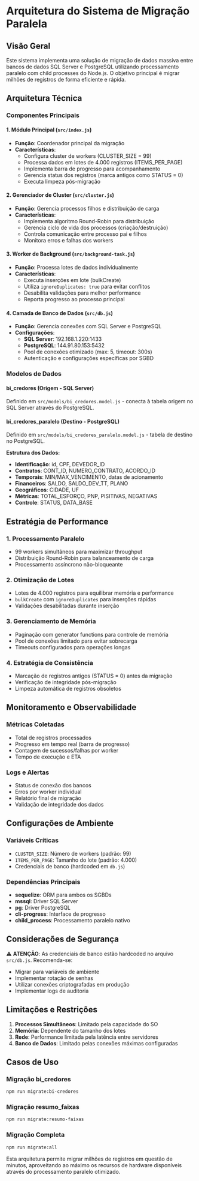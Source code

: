 # Arquitetura do Sistema de Migração Paralela

## Visão Geral

Este sistema implementa uma solução de migração de dados massiva entre bancos de dados SQL Server e PostgreSQL utilizando processamento paralelo com child processes do Node.js. O objetivo principal é migrar milhões de registros de forma eficiente e rápida.

## Arquitetura Técnica

### Componentes Principais

#### 1. **Módulo Principal (`src/index.js`)**
- **Função**: Coordenador principal da migração
- **Características**:
  - Configura cluster de workers (CLUSTER_SIZE = 99)
  - Processa dados em lotes de 4.000 registros (ITEMS_PER_PAGE)
  - Implementa barra de progresso para acompanhamento
  - Gerencia status dos registros (marca antigos como STATUS = 0)
  - Executa limpeza pós-migração

#### 2. **Gerenciador de Cluster (`src/cluster.js`)**
- **Função**: Gerencia processos filhos e distribuição de carga
- **Características**:
  - Implementa algoritmo Round-Robin para distribuição
  - Gerencia ciclo de vida dos processos (criação/destruição)
  - Controla comunicação entre processo pai e filhos
  - Monitora erros e falhas dos workers

#### 3. **Worker de Background (`src/background-task.js`)**
- **Função**: Processa lotes de dados individualmente
- **Características**:
  - Executa inserções em lote (bulkCreate)
  - Utiliza `ignoreDuplicates: true` para evitar conflitos
  - Desabilita validações para melhor performance
  - Reporta progresso ao processo principal

#### 4. **Camada de Banco de Dados (`src/db.js`)**
- **Função**: Gerencia conexões com SQL Server e PostgreSQL
- **Configurações**:
  - **SQL Server**: 192.168.1.220:1433
  - **PostgreSQL**: 144.91.80.153:5432
  - Pool de conexões otimizado (max: 5, timeout: 300s)
  - Autenticação e configurações específicas por SGBD

### Modelos de Dados

#### **bi_credores** (Origem - SQL Server)
Definido em `src/models/bi_credores.model.js` - conecta à tabela origem no SQL Server através do PostgreSQL.

#### **bi_credores_paralelo** (Destino - PostgreSQL)
Definido em `src/models/bi_credores_paralelo.model.js` - tabela de destino no PostgreSQL.

**Estrutura dos Dados:**
- **Identificação**: id, CPF, DEVEDOR_ID
- **Contratos**: CONT_ID, NUMERO_CONTRATO, ACORDO_ID
- **Temporais**: MIN/MAX_VENCIMENTO, datas de acionamento
- **Financeiros**: SALDO, SALDO_DEV_TT, PLANO
- **Geográficos**: CIDADE, UF
- **Métricas**: TOTAL_ESFORÇO, PNP, PISITIVAS, NEGATIVAS
- **Controle**: STATUS, DATA_BASE

## Estratégia de Performance

### 1. **Processamento Paralelo**
- 99 workers simultâneos para maximizar throughput
- Distribuição Round-Robin para balanceamento de carga
- Processamento assíncrono não-bloqueante

### 2. **Otimização de Lotes**
- Lotes de 4.000 registros para equilibrar memória e performance
- `bulkCreate` com `ignoreDuplicates` para inserções rápidas
- Validações desabilitadas durante inserção

### 3. **Gerenciamento de Memória**
- Paginação com generator functions para controle de memória
- Pool de conexões limitado para evitar sobrecarga
- Timeouts configurados para operações longas

### 4. **Estratégia de Consistência**
- Marcação de registros antigos (STATUS = 0) antes da migração
- Verificação de integridade pós-migração
- Limpeza automática de registros obsoletos

## Monitoramento e Observabilidade

### Métricas Coletadas
- Total de registros processados
- Progresso em tempo real (barra de progresso)
- Contagem de sucessos/falhas por worker
- Tempo de execução e ETA

### Logs e Alertas
- Status de conexão dos bancos
- Erros por worker individual
- Relatório final de migração
- Validação de integridade dos dados

## Configurações de Ambiente

### Variáveis Críticas
- `CLUSTER_SIZE`: Número de workers (padrão: 99)
- `ITEMS_PER_PAGE`: Tamanho do lote (padrão: 4.000)
- Credenciais de banco (hardcoded em `db.js`)

### Dependências Principais
- **sequelize**: ORM para ambos os SGBDs
- **mssql**: Driver SQL Server
- **pg**: Driver PostgreSQL
- **cli-progress**: Interface de progresso
- **child_process**: Processamento paralelo nativo

## Considerações de Segurança

⚠️ **ATENÇÃO**: As credenciais de banco estão hardcoded no arquivo `src/db.js`. Recomenda-se:
- Migrar para variáveis de ambiente
- Implementar rotação de senhas
- Utilizar conexões criptografadas em produção
- Implementar logs de auditoria

## Limitações e Restrições

1. **Processos Simultâneos**: Limitado pela capacidade do SO
2. **Memória**: Dependente do tamanho dos lotes
3. **Rede**: Performance limitada pela latência entre servidores
4. **Banco de Dados**: Limitado pelas conexões máximas configuradas

## Casos de Uso

### Migração bi_credores
```bash
npm run migrate:bi-credores
```

### Migração resumo_faixas
```bash
npm run migrate:resumo-faixas
```

### Migração Completa
```bash
npm run migrate:all
```

Esta arquitetura permite migrar milhões de registros em questão de minutos, aproveitando ao máximo os recursos de hardware disponíveis através do processamento paralelo otimizado.